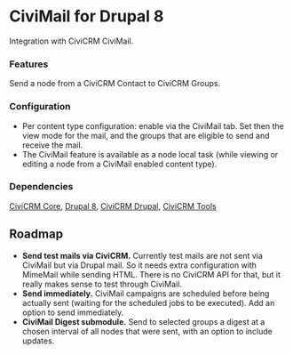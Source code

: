 # CiviMail for Drupal 8

Integration with CiviCRM CiviMail.

### Features

Send a node from a CiviCRM Contact to CiviCRM Groups.

### Configuration

- Per content type configuration: enable via the CiviMail tab. 
Set then the view mode for the mail, and the groups
that are eligible to send and receive the mail.
- The CiviMail feature is available as a node local task 
(while viewing or editing a node from a CiviMail enabled content type). 


### Dependencies

[CiviCRM Core](https://github.com/civicrm/civicrm-core),
[Drupal 8](https://github.com/drupal/drupal),
[CiviCRM Drupal](https://github.com/civicrm/civicrm-drupal),
[CiviCRM Tools](https://drupal.org/project/civicrm_tools)

## Roadmap

- **Send test mails via CiviCRM.** 
Currently test mails are not sent via CiviMail but via Drupal mail.
So it needs extra configuration with MimeMail while sending HTML.
There is no CiviCRM API for that, but it really makes sense to test
through CiviMail.
- **Send immediately.** CiviMail campaigns are scheduled before 
being actually sent (waiting for the scheduled jobs to be executed).
Add an option to send immediately.
- **CiviMail Digest submodule.** Send to selected groups a digest at
a chosen interval of all nodes that were sent, with an option to include
updates. 
